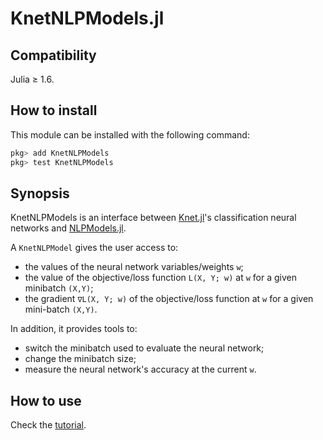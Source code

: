 # KnetNLPModels.jl

## Compatibility
Julia ≥ 1.6.

## How to install
This module can be installed with the following command:
```julia
pkg> add KnetNLPModels
pkg> test KnetNLPModels
```

## Synopsis
KnetNLPModels is an interface between [Knet.jl](https://github.com/denizyuret/Knet.jl.git)'s classification neural networks and [NLPModels.jl](https://github.com/JuliaSmoothOptimizers/NLPModels.jl.git).

A `KnetNLPModel` gives the user access to:
- the values of the neural network variables/weights `w`;
- the value of the objective/loss function `L(X, Y; w)` at `w` for a given minibatch `(X,Y)`;
- the gradient `∇L(X, Y; w)` of the objective/loss function at `w` for a given mini-batch `(X,Y)`.

In addition, it provides tools to:
- switch the minibatch used to evaluate the neural network;
- change the minibatch size;
- measure the neural network's accuracy at the current `w`.

## How to use
Check the [tutorial](https://juliasmoothoptimizers.github.io/KnetNLPModels.jl/stable/).